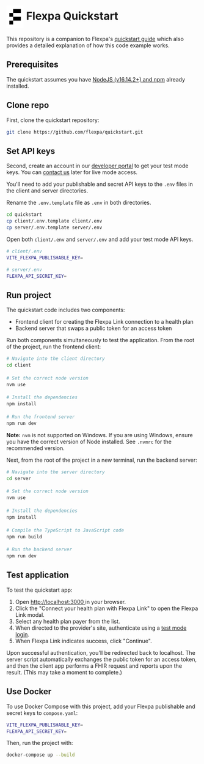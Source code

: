 # <img src="./flexpa_logo.png" height="60px" align="center" alt="Flexpa logo"> Flexpa Quickstart

This repository is a companion to Flexpa's [quickstart guide](https://www.flexpa.com/docs/guides/quickstart) which also provides a detailed explanation of how this code example works.

## Prerequisites

The quickstart assumes you have [NodeJS (v16.14.2+) and npm](https://docs.npmjs.com/downloading-and-installing-node-js-and-npm) already installed.

## Clone repo

First, clone the quickstart repository:

```bash
git clone https://github.com/flexpa/quickstart.git
```

## Set API keys

Second, create an account in our [developer portal](https://portal.flexpa.com/) to get your test mode keys. You can [contact us](https://flexpa.typeform.com/intake) later for live mode access.

You'll need to add your publishable and secret API keys to the `.env` files in the client and server directories.

Rename the `.env.template` file as `.env` in both directories.

```bash 
cd quickstart
cp client/.env.template client/.env 
cp server/.env.template server/.env 
```

Open both `client/.env` and `server/.env` and add your test mode API keys.

```bash
# client/.env
VITE_FLEXPA_PUBLISHABLE_KEY=
```

```bash
# server/.env
FLEXPA_API_SECRET_KEY=
```

## Run project

The quickstart code includes two components:
* Frontend client for creating the Flexpa Link connection to a health plan
* Backend server that swaps a public token for an access token 

Run both components simultaneously to test the application. From the root of the project, run the frontend client:

```bash
# Navigate into the client directory
cd client

# Set the correct node version
nvm use

# Install the dependencies
npm install

# Run the frontend server
npm run dev
```

**Note:** `nvm` is not supported on Windows. If you are using Windows, ensure you have the correct version of Node installed. See `.nvmrc` for the recommended version.

Next, from the root of the project in a new terminal, run the backend server:

```bash
# Navigate into the server directory
cd server

# Set the correct node version
nvm use

# Install the dependencies
npm install

# Compile the TypeScript to JavaScript code
npm run build

# Run the backend server
npm run dev
```

## Test application

To test the quickstart app: 

1. Open <a href="http://localhost:3000" target="_blank">http://localhost:3000 </a> in your browser.
1. Click the "Connect your health plan with Flexpa Link" to open the Flexpa Link modal.
1. Select any health plan payer from the list.
1. When directed to the provider's site, authenticate using a <a href="https://www.flexpa.com/docs/getting-started/test-mode#test-mode-logins" target="_blank">test mode login</a>.
1. When Flexpa Link indicates success, click "Continue".

Upon successful authentication, you'll be redirected back to localhost. The server script automatically exchanges the public token for an access token, and then the client app performs a FHIR request and reports upon the result. (This may take a moment to complete.)

## Use Docker

To use Docker Compose with this project, add your Flexpa publishable and secret keys to `compose.yaml`:

```bash
VITE_FLEXPA_PUBLISHABLE_KEY=
FLEXPA_API_SECRET_KEY=
```

Then, run the project with:

```bash
docker-compose up --build
```
